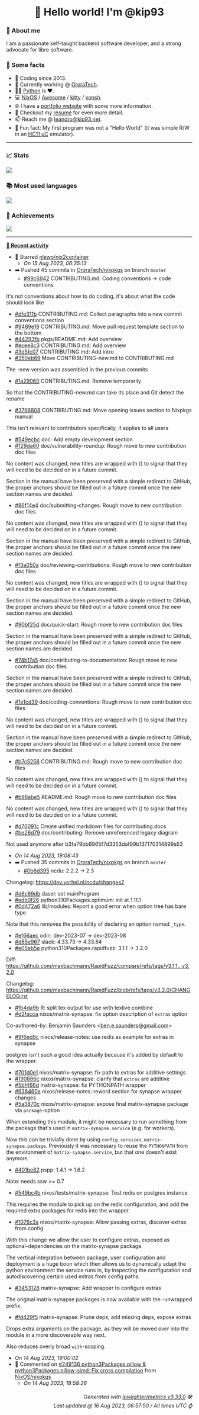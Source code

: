 <!-- README template, populated using this action:
     https://github.com/kip93/kip93/blob/main/.github/workflows/readme.yml. -->

<h1 align="center">👋 Hello world! I'm @kip93</h1> <!-- LOGIN => username -->

### 👤 About me

I am a passionate self-taught backend software developer, and a strong advocate for libre software.


### 💬 Some facts

* 📅 Coding since 2013.
* 💼 Currently working @ [OroraTech](https://ororatech.com/).
* 👨‍💻 [Python](https://github.com/search?q=user%3Akip93&l=python) is ❤️. <!-- LOGIN => username -->
* 💻 [NixOS](https://github.com/NixOS/) /
     [Awesome](https://github.com/awesomeWM/) /
     [kitty](https://github.com/kovidgoyal/kitty/) /
     [xonsh](https://github.com/xonsh/).
* 🌐 I have a [portfolio website](https://kip93.net/) with some more information.
* 📝 Checkout my [résumé](https://kip93.net/resume/) for even more detail.
* 📫 Reach me @ [leandro@kip93.net](mailto:leandro@kip93.net).
* 🎲 Fun fact: My first program was not a "Hello World" (it was simple R/W in an [HC11 µC](https://en.wikipedia.org/wiki/68HC11) emulator).


-----------------------------------------------------------------------------------------------------------------------


### 📈 Stats

![](./stats.svg)


### 📚 Most used languages <!-- by percentage, in decreasing order -->

![](./languages.svg)


### 🏅 Achievements

![](./achievements.svg)


-----------------------------------------------------------------------------------------------------------------------


**[📰 Recent activity](https://github.com/kip93)**
* 🌟 Starred [nlewo/nix2container](https://github.com/nlewo/nix2container)
  * *On 15 Aug 2023, 06:35:13*
* ➡️ Pushed 45 commits in [OroraTech/nixpkgs](https://github.com/OroraTech/nixpkgs) on branch `master`
  * [#99c6942](https://github.com/OroraTech/nixpkgs/commit/99c6942) CONTRIBUTING.md: Coding conventions -&gt; code conventions

It&#39;s not conventions about how to do coding, it&#39;s about what the code
should look like
  * [#dfe311b](https://github.com/OroraTech/nixpkgs/commit/dfe311b) CONTRIBUTING.md: Collect paragraphs into a new commit conventions section
  * [#9489e19](https://github.com/OroraTech/nixpkgs/commit/9489e19) CONTRIBUTING.md: Move pull request template section to the bottom
  * [#44293fb](https://github.com/OroraTech/nixpkgs/commit/44293fb) pkgs/README.md: Add overview
  * [#ecee8c3](https://github.com/OroraTech/nixpkgs/commit/ecee8c3) CONTRIBUTING.md: Add overview
  * [#3d5fc07](https://github.com/OroraTech/nixpkgs/commit/3d5fc07) CONTRIBUTING.md: Add intro
  * [#350eb69](https://github.com/OroraTech/nixpkgs/commit/350eb69) Move CONTRIBUTING-new.md to CONTRIBUTING.md

The -new version was assembled in the previous commits
  * [#1a29060](https://github.com/OroraTech/nixpkgs/commit/1a29060) CONTRIBUTING.md: Remove temporarily

So that the CONTRIBUTING-new.md can take its place and Git detect the
rename
  * [#3796808](https://github.com/OroraTech/nixpkgs/commit/3796808) CONTRIBUTING.md: Move opening issues section to Nixpkgs manual

This isn&#39;t relevant to contributors specifically, it applies to all
users
  * [#549ecbc](https://github.com/OroraTech/nixpkgs/commit/549ecbc) doc: Add empty development section
  * [#129da60](https://github.com/OroraTech/nixpkgs/commit/129da60) doc/vulnerability-roundup: Rough move to new contribution doc files

No content was changed, new titles are wrapped with () to signal that
they will need to be decided on in a future commit.

Section in the manual have been preserved with a simple redirect to
GitHub, the proper anchors should be filled out in a future commit once
the new section names are decided.
  * [#86f14e4](https://github.com/OroraTech/nixpkgs/commit/86f14e4) doc/submitting-changes: Rough move to new contribution doc files

No content was changed, new titles are wrapped with () to signal that
they will need to be decided on in a future commit.

Section in the manual have been preserved with a simple redirect to
GitHub, the proper anchors should be filled out in a future commit once
the new section names are decided.
  * [#f3a050a](https://github.com/OroraTech/nixpkgs/commit/f3a050a) doc/reviewing-contributions: Rough move to new contribution doc files

No content was changed, new titles are wrapped with () to signal that
they will need to be decided on in a future commit.

Section in the manual have been preserved with a simple redirect to
GitHub, the proper anchors should be filled out in a future commit once
the new section names are decided.
  * [#90bf25d](https://github.com/OroraTech/nixpkgs/commit/90bf25d) doc/quick-start: Rough move to new contribution doc files

Section in the manual have been preserved with a simple redirect to
GitHub, the proper anchors should be filled out in a future commit once
the new section names are decided.
  * [#74b17a5](https://github.com/OroraTech/nixpkgs/commit/74b17a5) doc/contributing-to-documentation: Rough move to new contribution doc files

Section in the manual have been preserved with a simple redirect to
GitHub, the proper anchors should be filled out in a future commit once
the new section names are decided.
  * [#1e1cd39](https://github.com/OroraTech/nixpkgs/commit/1e1cd39) doc/coding-conventions: Rough move to new contribution doc files

No content was changed, new titles are wrapped with () to signal that
they will need to be decided on in a future commit.

Section in the manual have been preserved with a simple redirect to
GitHub, the proper anchors should be filled out in a future commit once
the new section names are decided.
  * [#b7c5258](https://github.com/OroraTech/nixpkgs/commit/b7c5258) CONTRIBUTING.md: Rough move to new contribution doc files

No content was changed, new titles are wrapped with () to signal that
they will need to be decided on in a future commit.
  * [#b98abe5](https://github.com/OroraTech/nixpkgs/commit/b98abe5) README.md: Rough move to new contribution doc files

No content was changed, new titles are wrapped with () to signal that
they will need to be decided on in a future commit.
  * [#d70091c](https://github.com/OroraTech/nixpkgs/commit/d70091c) Create unified markdown files for contributing docs
  * [#be26d79](https://github.com/OroraTech/nixpkgs/commit/be26d79) doc/contributing: Remove unreferenced legacy diagram

Not used anymore after b3fa79bb8965f7d3353daf99b137170314899a53
  * *On 14 Aug 2023, 19:08:43*
* ➡️ Pushed 35 commits in [OroraTech/nixpkgs](https://github.com/OroraTech/nixpkgs) on branch `master`
  * [#0b6d395](https://github.com/OroraTech/nixpkgs/commit/0b6d395) ncdu: 2.2.2 -&gt; 2.3

Changelog: https://dev.yorhel.nl/ncdu/changes2
  * [#d6c69db](https://github.com/OroraTech/nixpkgs/commit/d6c69db) dasel: set mainProgram
  * [#edb0f26](https://github.com/OroraTech/nixpkgs/commit/edb0f26) python310Packages.optimum: init at 1.11.1
  * [#0d472a6](https://github.com/OroraTech/nixpkgs/commit/0d472a6) lib/modules: Report a good error when option tree has bare type

Note that this removes the possibility of declaring an option
named `_type`.
  * [#ef66aec](https://github.com/OroraTech/nixpkgs/commit/ef66aec) odin: dev-2023-07 -&gt; dev-2023-08
  * [#d85e967](https://github.com/OroraTech/nixpkgs/commit/d85e967) slack: 4.33.73 -&gt; 4.33.84
  * [#e05eb5e](https://github.com/OroraTech/nixpkgs/commit/e05eb5e) python310Packages.rapidfuzz: 3.1.1 -&gt; 3.2.0

Diff: https://github.com/maxbachmann/RapidFuzz/compare/refs/tags/v3.1.1...v3.2.0

Changelog: https://github.com/maxbachmann/RapidFuzz/blob/refs/tags/v3.2.0/CHANGELOG.rst
  * [#fb4da9b](https://github.com/OroraTech/nixpkgs/commit/fb4da9b) R: split tex output for use with texlive.combine
  * [#d2facca](https://github.com/OroraTech/nixpkgs/commit/d2facca) nixos/matrix-synapse: fix option description of `extras` option

Co-authored-by: Benjamin Saunders &lt;ben.e.saunders@gmail.com&gt;
  * [#9f6ed8c](https://github.com/OroraTech/nixpkgs/commit/9f6ed8c) nixos/release-notes: use redis as example for extras in synapse

postgres isn&#39;t such a good idea actually because it&#39;s added by default
to the wrapper.
  * [#701d0e1](https://github.com/OroraTech/nixpkgs/commit/701d0e1) nixos/matrix-synapse: fix path to extras for additive settings
  * [#190886c](https://github.com/OroraTech/nixpkgs/commit/190886c) nixos/matrix-synapse: clarify that `extras` are additive
  * [#5bf466d](https://github.com/OroraTech/nixpkgs/commit/5bf466d) matrix-synapse: fix PYTHONPATH wrapper
  * [#638460a](https://github.com/OroraTech/nixpkgs/commit/638460a) nixos/release-notes: reword section for synapse wrapper changes
  * [#5a3870c](https://github.com/OroraTech/nixpkgs/commit/5a3870c) nixos/matrix-synapse: expose final matrix-synapse package via `package`-option

When extending this module, it might be necessary to run something
from the package that&#39;s used in `matrix-synapse.service` (e.g. for
workers).

Now this can be trivially done by using
`config.services.matrix-synapse.package`. Previously it was necessary to
reuse the `PYTHONPATH` from the environment of `matrix-synapse.service`,
but that one doesn&#39;t exist anymore.
  * [#401be82](https://github.com/OroraTech/nixpkgs/commit/401be82) pspp: 1.4.1 -&gt; 1.6.2

Note: needs ssw &gt;= 0.7
  * [#549bc4b](https://github.com/OroraTech/nixpkgs/commit/549bc4b) nixos/tests/matrix-synapse: Test redis on postgres instance

This requires the module to pick up on the redis configuration, and add
the required extra packages for redis into the wrapper.
  * [#1076c3a](https://github.com/OroraTech/nixpkgs/commit/1076c3a) nixos/matrix-synapse: Allow passing extras, discover extras from config

With this change we allow the user to configure extras, exposed as
optional-dependencies on the matrix-synapse package.

The vertical integration between package, user configuration and
deployment is a huge boon which then allows us to dynamically adapt the
python environment the service runs in, by inspecting the configuration
and autodiscovering certain used extras from config paths.
  * [#3453128](https://github.com/OroraTech/nixpkgs/commit/3453128) matrix-synapse: Add wrapper to configure extras

The original matrix-synapse packages is now available with the
-unwrapped prefix.
  * [#fd429f5](https://github.com/OroraTech/nixpkgs/commit/fd429f5) matrix-synapse: Prune deps, add missing deps, expose extras

Drops extra arguments on the package, as they will be moved over into
the module in a more discoverable way next.

Also reduces overly broad `with`-scoping.
  * *On 14 Aug 2023, 19:00:02*
* 💬 Commented on [#249136 python3Packages.pillow &amp; python3Packages.pillow-simd: Fix cross compilation](https://github.com/NixOS/nixpkgs/issues/249136) from [NixOS/nixpkgs](https://github.com/NixOS/nixpkgs)
  * *On 14 Aug 2023, 18:58:26*
 <!-- Last activity -->


<h6 align="right"><em>
    Generated with <a href="https://github.com/lowlighter/metrics/tree/latest/">lowlighter/metrics v3.33.0</a> 🛠️<br> <!-- VERSION => MAJOR.minor.patch -->
    Last updated @ 16 Aug 2023, 06:57:50 / All times UTC ⌚ <!-- meta.generated => DD/MM/YYYY, hh:mm -->
</em></h6>
